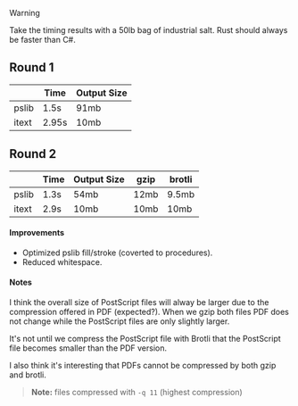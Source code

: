 >[!WARNING]
>Take the timing results with a 50lb bag of industrial salt. Rust should always be faster than C#.

## Round 1
| | Time | Output Size |
| - | - | - |
| pslib | 1.5s | 91mb |
| itext | 2.95s | 10mb |

## Round 2
| | Time | Output Size | gzip | brotli |
| - | - | - | - | - |
| pslib | 1.3s | 54mb | 12mb | 9.5mb |
| itext | 2.9s | 10mb | 10mb | 10mb |

#### Improvements
- Optimized pslib fill/stroke (coverted to procedures).
- Reduced whitespace.

#### Notes
I think the overall size of PostScript files will alway be larger due to the compression offered in PDF (expected?). When we gzip both files PDF does not change while the PostScript files are only slightly larger.

It's not until we compress the PostScript file with Brotli that the PostScript file becomes smaller than the PDF version.

I also think it's interesting that PDFs cannot be compressed by both gzip and brotli.

> **Note:** files compressed with `-q 11` (highest compression)
